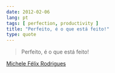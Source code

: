 ```yaml
---
date: 2012-02-06
lang: pt
tags: [ perfection, productivity ]
title: "Perfeito, é o que está feito!"
type: quote
---
```


> Perfeito, é o que está feito!

[Michele Félix
Rodrigues](http://www.facebook.com/photo.php?fbid=10150585259317068&set=a.301367412067.147832.569452067)

